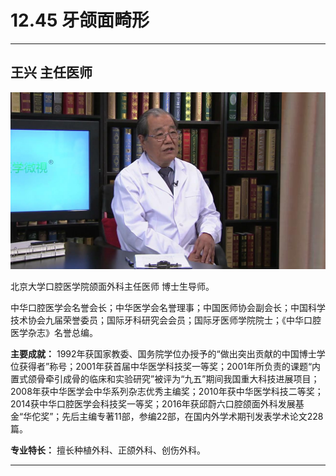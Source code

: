 # 12.45 牙颌面畸形

---

## 王兴 主任医师

![1683768087258](image/c12_045/1683768087258.png)

北京大学口腔医学院颌面外科主任医师 博士生导师。

中华口腔医学会名誉会长；中华医学会名誉理事；中国医师协会副会长；中国科学技术协会九届荣誉委员；国际牙科研究会会员；国际牙医师学院院士；《中华口腔医学杂志》名誉总编。


**主要成就：** 1992年获国家教委、国务院学位办授予的“做出突出贡献的中国博士学位获得者”称号；2001年获首届中华医学科技奖一等奖；2001年所负责的课题“内置式颌骨牵引成骨的临床和实验研究”被评为“九五”期间我国重大科技进展项目；2008年获中华医学会中华系列杂志优秀主编奖；2010年获中华医学科技二等奖；2014获中华口腔医学会科技奖一等奖；2016年获邱蔚六口腔颌面外科发展基金“华佗奖”；先后主编专著11部，参编22部，在国内外学术期刊发表学术论文228篇。

**专业特长：** 擅长种植外科、正颌外科、创伤外科。

---
